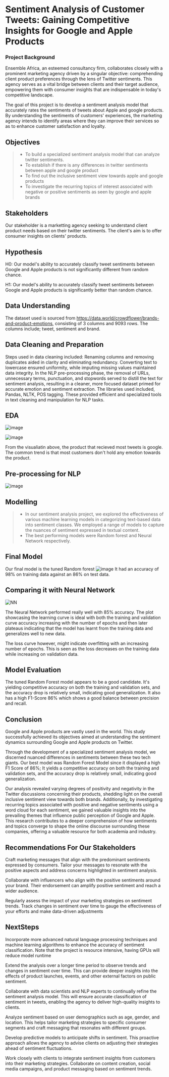 # Sentiment Analysis of Customer Tweets: Gaining Competitive Insights for Google and Apple Products

### Project Background
Ensemble Africa, an esteemed consultancy firm, collaborates closely with a prominent marketing agency driven by a singular objective: comprehending client product preferences through the lens of Twitter sentiments. This agency serves as a vital bridge between clients and their target audience, empowering them with consumer insights that are indispensable in today's competitive landscape.

The goal of this project is to develop a sentiment analysis model that accurately rates the sentiments of tweets about Apple and google products. By understanding the sentiments of customers' experiences, the marketing agency intends to identify areas where they can improve their services so as to enhance customer satisfaction and loyalty.

## Objectives
>- To build a specialized sentiment analysis model that can analyze twitter sentiments.
>- To establish if there is any differences in twitter sentiments between apple and google product
>- To find out the inclusive sentiment view towards apple and google products
>- To investigate the recurring topics of interest associated with negative or positive sentiments as seen by google and apple brands

## Stakeholders
Our stakeholder is a marketting agency seeking to understand client product needs based on their twitter sentiments. The client's aim is to offer consumer insights on clients' products.

## Hypothesis
H0: Our model's ability to accurately classify tweet sentiments between Google and Apple products is not significantly different from random chance.

H1: Our model's ability to accurately classify tweet sentiments between Google and Apple products is significantly better than random chance.

## Data Understanding
The dataset used is sourced from https://data.world/crowdflower/brands-and-product-emotions, consisting of 3 columns and 9093 rows. The columns include; tweet, sentiment and brand.

## Data Cleaning and Preparation
Steps used in data cleaning included: Renaming columns and removing duplicates aided in clarity and eliminating redundancy. Converting text to lowercase ensured uniformity, while imputing missing values maintained data integrity. In the NLP pre-processing phase, the removal of URLs, unnecessary terms, punctuation, and stopwords served to distill the text for sentiment analysis, resulting in a cleaner, more focused dataset primed for accurate emotion and sentiment extraction. The libraries used included, Pandas, NLTK, POS tagging. These provided efficient and specialized tools in text cleaning and manipulation for NLP tasks. 

## EDA

![image](https://github.com/kithinji007/Sentiments-Analysis/assets/128479803/72563985-0fba-48f6-9629-f02da7fa4f9e)


![image](https://github.com/kithinji007/Sentiments-Analysis/assets/128479803/5d6b68fe-dbaf-4e14-a7b1-a4fa9a38aebe)

From the visualiatin above, the product that recieved most tweets is google. The common trend is that most customers don't hold any emotion towards the product.


## Pre-processing for NLP

![image](https://github.com/kithinji007/Sentiments-Analysis/assets/128479803/305d37a3-7f2d-41da-a167-a659139c8955)

## Modelling
>- In our sentiment analysis project, we explored the effectiveness of various machine learning models in categorizing text-based data into sentiment classes. We employed a range of models to capture the nuances of sentiment expressed in textual content. 
>- The best performing models were Random forest and Neural Network respectively.


## Final Model
Our final model is the tuned Random forest
![image](https://github.com/kithinji007/Sentiments-Analysis/assets/128479803/ef1fe070-418f-46f6-b7ca-b9dc1c615359)
It  had an accuracy of 98% on training data against an 86% on test data.


## Comparing it with Neural Network

![NN](image-1.png)

The Neural Network performed really well with 85% accuracy. The plot showcasing the learning curve is ideal with both the training and validation curve accuracy increasing with the number of epochs and then later plateaus indicating that the model has learnt from the training data and generalizes well to new data.

The loss curve however, might indicate overfitting with an increasing number of epochs. This is seen as the loss decreases on the training data while increasing on validation data.

## Model Evaluation
The tuned Random Forest model appears to be a good candidate. It's yielding competitive accuracy on both the training and validation sets, and the accuracy drop is relatively small, indicating good generalization. It also has a high F1-Score 86% which shows a good balance between precision and recall.


## Conclusion
Google and Apple products are vastly used in the world. This study successfully achieved its objectives aimed at understanding the sentiment dynamics surrounding Google and Apple products on Twitter.

Through the development of a specialized sentiment analysis model, we discerned nuanced differences in sentiments between these two tech giants. Our best model was Random Forest Model since it displayed a high F1 Score of 86%; It yields a competitive accuracy on both the training and validation sets, and the accuracy drop is relatively small, indicating good generalization.

Our analysis revealed varying degrees of positivity and negativity in the Twitter discussions concerning their products, shedding light on the overall inclusive sentiment view towards both brands. Additionally, by investigating recurring topics associated with positive and negative sentiments using a word cloud for each sentiment, we gained valuable insights into the prevailing themes that influence public perception of Google and Apple. This research contributes to a deeper comprehension of how sentiments and topics converge to shape the online discourse surrounding these companies, offering a valuable resource for both academia and industry.

## Recommendations For Our Stakeholders
Craft marketing messages that align with the predominant sentiments expressed by consumers. Tailor your messages to resonate with the positive aspects and address concerns highlighted in sentiment analysis.

Collaborate with influencers who align with the positive sentiments around your brand. Their endorsement can amplify positive sentiment and reach a wider audience.

Regularly assess the impact of your marketing strategies on sentiment trends. Track changes in sentiment over time to gauge the effectiveness of your efforts and make data-driven adjustments

## NextSteps
Incorporate more advanced natural language processing techniques and machine learning algorithms to enhance the accuracy of sentiment classification. Note that the project is resource intensive, having GPUs will reduce model runtime

Extend the analysis over a longer time period to observe trends and changes in sentiment over time. This can provide deeper insights into the effects of product launches, events, and other external factors on public sentiment.

Collaborate with data scientists and NLP experts to continually refine the sentiment analysis model. This will ensure accurate classification of sentiment in tweets, enabling the agency to deliver high-quality insights to clients.

Analyze sentiment based on user demographics such as age, gender, and location. This helps tailor marketing strategies to specific consumer segments and craft messaging that resonates with different groups.


Develop predictive models to anticipate shifts in sentiment. This proactive approach allows the agency to advise clients on adjusting their strategies ahead of sentiment fluctuations.

Work closely with clients to integrate sentiment insights from customers into their marketing strategies. Collaborate on content creation, social media campaigns, and product messaging based on sentiment trends.
